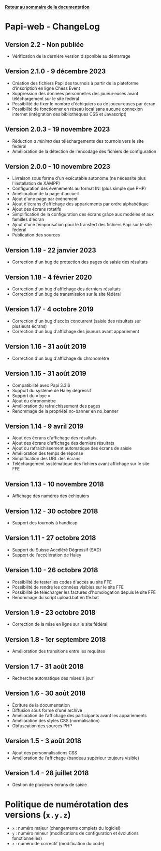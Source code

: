 **[Retour au sommaire de la documentation](../README.md)**

# Papi-web - ChangeLog

## Version 2.2 - Non publiée
- Vérification de la dernière version disponible au démarrage

## Version 2.1.0 - 9 décembre 2023
- Création des fichiers Papi des tournois à partir de la plateforme d'inscription en ligne Chess Event
- Suppression des données personnelles des joueur·euses avant téléchargement sur le site fédéral
- Possibilité de fixer le nombre d'échiquiers ou de joueur·euses par écran
- Possibilité de fonctionner en réseau local sans aucune connexion internet (intégration des bibliothèques CSS et Javascript)

## Version 2.0.3 - 19 novembre 2023
- Réduction _a minima_ des téléchargements des tournois vers le site fédéral 
- Amélioration de la détection de l'encodage des fichiers de configuration

## Version 2.0.0 - 10 novembre 2023
- Livraison sous forme d'un exécutable autonome (ne nécessite plus l'installation de XAMPP)
- Configuration des évènements au format INI (plus simple que PHP)
- Amélioration de la page d'accueil
- Ajout d'une page par évènement
- Ajout d'écrans d'affichage des appariements par ordre alphabétique
- Ajout des écrans rotatifs
- Simplification de la configuration des écrans grâce aux modèles et aux familles d'écran
- Ajout d'une temporisation pour le transfert des fichiers Papi sur le site fédéral
- Publication des sources

## Version 1.19 - 22 janvier 2023
- Correction d'un bug de protection des pages de saisie des résultats

## Version 1.18 - 4 février 2020
- Correction d'un bug d'affichage des derniers résultats
- Correction d'un bug de transmission sur le site fédéral

## Version 1.17 - 4 octobre 2019
- Correction d'un bug d'accès concurrent (saisie des résultats sur plusieurs écrans)
- Correction d'un bug d'affichage des joueurs avant appariement

## Version 1.16 - 31 août 2019
- Correction d'un bug d'affichage du chronomètre

## Version 1.15 - 31 août 2019
- Compatibilité avec Papi 3.3.6
- Support du système de Haley dégressif
- Support du « bye »
- Ajout du chronomètre
- Amélioration du rafraichissement des pages
- Renommage de la propriété no-banner en no_banner

## Version 1.14 - 9 avril 2019
- Ajout des écrans d'affichage des résultats
- Ajout des écrans d'affichage des derniers résultats
- Ajout du rafraichissement automatique des écrans de saisie
- Amélioration des temps de réponse
- Simplification des URL des écrans
- Téléchargement systématique des fichiers avant affichage sur le site FFE

## Version 1.13 - 10 novembre 2018
- Affichage des numéros des échiquiers

## Version 1.12 - 30 octobre 2018
- Support des tournois à handicap

## Version 1.11 - 27 octobre 2018
- Support du Suisse Accéléré Dégressif (SAD)
- Support de l'accélération de Haley

## Version 1.10 - 26 octobre 2018
- Possibilité de tester les codes d'accès au site FFE
- Possibilité de rendre les données visibles sur le site FFE
- Possibilité de télécharger les factures d'homologation depuis le site FFE
- Renommage du script upload.bat en ffe.bat

## Version 1.9 - 23 octobre 2018
- Correction de la mise en ligne sur le site fédéral

## Version 1.8 - 1er septembre 2018
- Amélioration des transitions entre les requêtes

## Version 1.7 - 31 août 2018
- Recherche automatique des mises à jour

## Version 1.6 - 30 août 2018
- Écriture de la documentation
- Diffusion sous forme d'une archive
- Amélioration de l'affichage des participants avant les appariements
- Amélioration des styles CSS (normalisation)
- Obfuscation des sources PHP

## Version 1.5 - 3 août 2018
- Ajout des personnalisations CSS
- Amélioration de l'affichage (bandeau supérieur toujours visible)

## Version 1.4 - 28 juillet 2018
- Gestion de plusieurs écrans de saisie

# Politique de numérotation des versions (`x.y.z`)

- `x` : numéro majeur (changements complets du logiciel)
- `y` : numéro mineur (modifications de configuration et évolutions fonctionnelles)
- `z` : numéro de correctif (modification du code)
